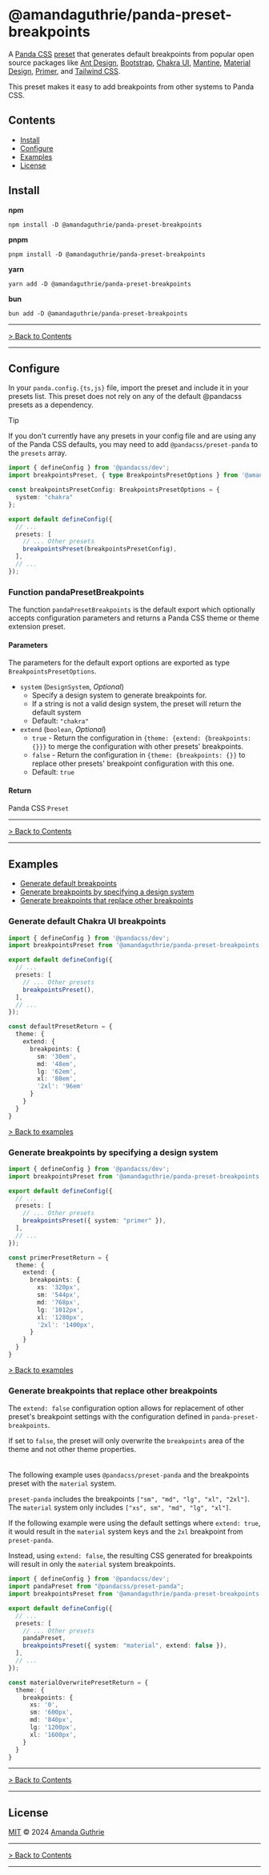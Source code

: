 # @amandaguthrie/panda-preset-breakpoints

A [Panda CSS][panda-github] [preset][panda-docs-presets] that generates default breakpoints from popular open source packages like
[Ant Design][ant-design-github], [Bootstrap][bootstrap-github], [Chakra UI][chakra-ui-github], [Mantine][mantine-github], [Material Design][material-design-web], [Primer][primer-github],
and [Tailwind CSS][tailwind-css-github].

This preset makes it easy to add breakpoints from other systems to Panda CSS.

## Contents

- [Install](#install)
- [Configure](#configure)
- [Examples](#examples)
- [License](#license)

## Install

**npm**

```shell
npm install -D @amandaguthrie/panda-preset-breakpoints
```

**pnpm**

```shell
pnpm install -D @amandaguthrie/panda-preset-breakpoints
```

**yarn**

```shell
yarn add -D @amandaguthrie/panda-preset-breakpoints
```

**bun**

```shell
bun add -D @amandaguthrie/panda-preset-breakpoints
```

---

[> Back to Contents](#contents)

---

## Configure

In your `panda.config.{ts,js}` file, import the preset and include it in your presets list. This preset does not rely on
any of the default @pandacss presets as a dependency.

> [!TIP]
> If you don't currently have any presets in your config file and are using any of the Panda CSS defaults, you may need to add `@pandacss/preset-panda` to the `presets` array.

```typescript
import { defineConfig } from '@pandacss/dev';
import breakpointsPreset, { type BreakpointsPresetOptions } from '@amandaguthrie/panda-preset-breakpoints';

const breakpointsPresetConfig: BreakpointsPresetOptions = {
  system: "chakra"
};

export default defineConfig({
  // ...
  presets: [
    // ... Other presets
    breakpointsPreset(breakpointsPresetConfig),
  ],
  // ...
});
```

### Function pandaPresetBreakpoints

The function `pandaPresetBreakpoints` is the default export which optionally accepts configuration parameters and
returns a Panda CSS theme or theme extension preset.

#### Parameters

The parameters for the default export options are exported as type `BreakpointsPresetOptions`.

- `system` (`DesignSystem`, _Optional_)
    - Specify a design system to generate breakpoints for.
    - If a string is not a valid design system, the preset will return the default system
    - Default: `"chakra"`
- `extend` (`boolean`, _Optional_)
    - `true` - Return the configuration in `{theme: {extend: {breakpoints: {}}}` to merge the configuration with other presets' breakpoints.
    - `false` - Return the configuration in `{theme: {breakpoints: {}}` to replace other presets' breakpoint configuration with this one.
    - Default: `true`

#### Return

Panda CSS `Preset`

---

[> Back to Contents](#contents)

---

## Examples

- [Generate default breakpoints](#generate-default-chakra-ui-breakpoints)
- [Generate breakpoints by specifying a design system](#generate-breakpoints-by-specifying-a-design-system)
- [Generate breakpoints that replace other breakpoints](#generate-breakpoints-that-replace-other-breakpoints)

### Generate default Chakra UI breakpoints

```typescript
import { defineConfig } from '@pandacss/dev';
import breakpointsPreset from '@amandaguthrie/panda-preset-breakpoints';

export default defineConfig({
  // ...
  presets: [
    // ... Other presets
    breakpointsPreset(),
  ],
  // ...
});
```

```typescript
const defaultPresetReturn = {
  theme: {
    extend: {
      breakpoints: {
        sm: '30em',
        md: '48em',
        lg: '62em',
        xl: '80em',
        '2xl': '96em'
      }
    }
  }
}
```

[> Back to examples](#examples)

### Generate breakpoints by specifying a design system

```typescript
import { defineConfig } from '@pandacss/dev';
import breakpointsPreset from '@amandaguthrie/panda-preset-breakpoints';

export default defineConfig({
  // ...
  presets: [
    // ... Other presets
    breakpointsPreset({ system: "primer" }),
  ],
  // ...
});
```

```typescript
const primerPresetReturn = {
  theme: {
    extend: {
      breakpoints: {
        xs: '320px',
        sm: '544px',
        md: '768px',
        lg: '1012px',
        xl: '1280px',
        '2xl': '1400px',
      }
    }
  }
}
```

[> Back to examples](#examples)

### Generate breakpoints that replace other breakpoints

The `extend: false` configuration option allows for replacement of other preset's breakpoint settings with the configuration defined in `panda-preset-breakpoints`.

If set to `false`, the preset will only overwrite the `breakpoints` area of the theme and not other theme properties.
<br><br><br>
The following example uses `@pandacss/preset-panda` and the breakpoints preset with the `material` system.

`preset-panda` includes the breakpoints `["sm", "md", "lg", "xl", "2xl"]`. The `material` system only includes `["xs", sm", "md", "lg", "xl"]`.

If the following example were using the default settings where `extend: true`, it would result in the `material` system keys and the `2xl` breakpoint from `preset-panda`.

Instead, using `extend: false`, the resulting CSS generated for breakpoints will result in only the `material` system breakpoints.

```typescript
import { defineConfig } from '@pandacss/dev';
import pandaPreset from "@pandacss/preset-panda";
import breakpointsPreset from '@amandaguthrie/panda-preset-breakpoints';

export default defineConfig({
  // ...
  presets: [
    // ... Other presets
    pandaPreset,
    breakpointsPreset({ system: "material", extend: false }),
  ],
  // ...
});
```

```typescript
const materialOverwritePresetReturn = {
  theme: {
    breakpoints: {
      xs: '0',
      sm: '600px',
      md: '840px',
      lg: '1200px',
      xl: '1600px',
    }
  }
}
```

---

[> Back to Contents](#contents)

---

## License

[MIT][license] © 2024 [Amanda Guthrie][author]

---

[> Back to Contents](#contents)

---

<!-- Internal Links -->

[license]: LICENSE.md

<!-- External Links -->

[ant-design-github]: https://github.com/ant-design/ant-design

[author]: https://github.com/amandaguthrie

[bootstrap-github]: https://github.com/twbs/bootstrap

[chakra-ui-github]: https://github.com/chakra-ui/chakra-ui

[mantine-github]: https://github.com/mantinedev

[material-design-web]: https://m3.material.io/

[panda-docs-presets]: https://panda-css.com/docs/customization/presets

[panda-github]: https://github.com/chakra-ui/panda

[primer-github]: https://github.com/primer

[tailwind-css-github]: https://github.com/tailwindlabs/tailwindcss

